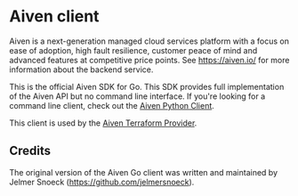 # Aiven client

Aiven is a next-generation managed cloud services platform with a focus on
ease of adoption, high fault resilience, customer peace of mind and advanced
features at competitive price points. See https://aiven.io/ for more
information about the backend service.

This is the official Aiven SDK for Go. This SDK provides full implementation of
the Aiven API but no command line interface. If you're looking for a command
line client, check out the [Aiven Python Client](https://github.com/aiven/aiven-client/).

This client is used by the [Aiven Terraform Provider](https://github.com/aiven/terraform-provider-aiven).

## Credits

The original version of the Aiven Go client was written and maintained by
Jelmer Snoeck (https://github.com/jelmersnoeck).
